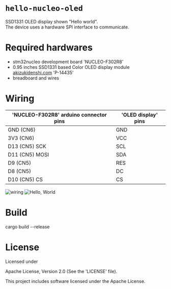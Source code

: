 # `hello-nucleo-oled`
SSD1331 OLED display shown "Hello world".  
The device uses a hardware SPI interface to communicate.

# Required hardwares
- stm32nucleo development board 'NUCLEO-F302R8'
- 0.95 inches SSD1331 based Color OLED display module [akizukidenshi.com](http://akizukidenshi.com/) 'P-14435'
- breadboard and wires

# Wiring
| 'NUCLEO-F302R8' arduino connector pins | 'OLED display' pins |
----|----
| GND (CN6)      | GND |
| 3V3 (CN6)      | VCC |
| D13 (CN5) SCK  | SCL |
| D11 (CN5) MOSI | SDA |
| D9  (CN5)      | RES |
| D8  (CN5)      | DC  |
| D10 (CN5) CS   | CS  |

![wiring](https://user-images.githubusercontent.com/17291748/75254673-0a1d9800-5824-11ea-9ffa-54bac9284c0e.JPG)
![Hello, World](https://user-images.githubusercontent.com/17291748/75254833-51a42400-5824-11ea-841f-d2a2aba35b1a.JPG)

# Build
cargo build --release

# License
Licensed under

Apache License, Version 2.0 (See the 'LICENSE' file).

This project includes software licensed under the Apache License.
